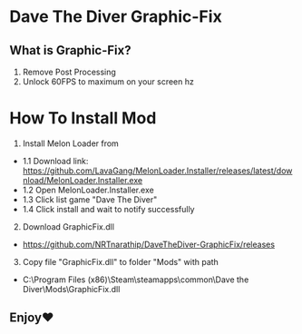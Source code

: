 
# Dave The Diver Graphic-Fix
## What is Graphic-Fix?
1. Remove Post Processing
2. Unlock 60FPS to maximum on your screen hz

# How To Install Mod
1. Install Melon Loader from 
- 1.1 Download link: https://github.com/LavaGang/MelonLoader.Installer/releases/latest/download/MelonLoader.Installer.exe
- 1.2 Open MelonLoader.Installer.exe
- 1.3 Click list game "Dave The Diver"
- 1.4 Click install and wait to notify successfully

2. Download GraphicFix.dll
- https://github.com/NRTnarathip/DaveTheDiver-GraphicFix/releases

3. Copy file "GraphicFix.dll" to folder "Mods" with path 
- C:\Program Files (x86)\Steam\steamapps\common\Dave the Diver\Mods\GraphicFix.dll

## Enjoy❤️
